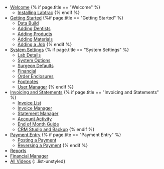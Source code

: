 - [Welcome](/documentation) 
{% if page.title == "Welcome" %}
	- [Installing Labtrac](#0.1)
{% endif %}
- [Getting Started](/documentation/getting-started)
{%if page.title == "Getting Started" %}
	- [Data Build](#1.2)
	- [Adding Dentists](#1.4)
	- [Adding Products](#1.5)
	- [Adding Materials](#1.6)
	- [Adding a Job](#1.7)
{% endif %}
- [System Settings](/documentation/system-settings)
{% if page.title == "System Settings" %}
	- [Lab Details](#2.1)
	- [System Options](#2.2)
	- [Surgeon Defaults](#2.3)
	- [Financial](#2.4)
	- [Order Enclosures](#2.5)
	- [Footnotes](#2.6)
	- [User Manager](#2.7)
	{% endif %}
- [Invoicing and Statements](/documentation/invoicing-statements)
{% if page.title == "Invoicing and Statements" %}
	- [Invoice List](#3.1)
	- [Invoice Manager](#3.2)
	- [Statement Manager](#3.3)
	- [Account Activity](#3.4)
	- [End of Month Guide](#3.5)
	- [CRM Studio and Backup](#3.6)
{% endif %}
- [Payment Entry](/documentation/payment-entry)
{% if page.tite == "Payment Entry" %}
	- [Posting a Payment](#4.1)
	- [Reversing a Payment](#4.2)
{% endif %}
- [Reports](/documentation/reports)
- [Financial Manager](/documentation/financial-manager)
- [All Videos](/documentation/videos)
{: .list-unstyled}